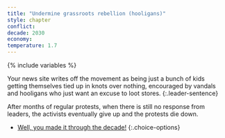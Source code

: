 ```yaml
---
title: "Undermine grassroots rebellion (hooligans)"
style: chapter
conflict: 
decade: 2030
economy: 
temperature: 1.7
---
```


{% include variables %}

Your news site writes off the movement as being just a bunch of kids getting themselves tied up in knots over nothing, encouraged by vandals and hooligans who just want an excuse to loot stores.
{:.leader-sentence}

After months of regular protests, when there is still no response from leaders, the activists eventually give up and the protests die down.

- [Well, you made it through the decade!](part-page_2040-slow-fade.html)
{:.choice-options}
